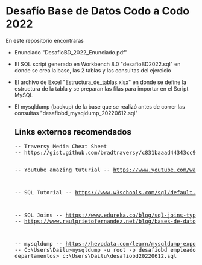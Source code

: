 <h1>Desafío Base de Datos Codo a Codo 2022</h1>

<p>En este repositorio encontraras</p>
<ul>
<li><p>Enunciado "DesafioBD_2022_Enunciado.pdf"</p></i>
<li><p>El SQL script generado en Workbench 8.0 "desafioBD2022.sql" en donde se crea la base, las 2 tablas y las consultas del ejercicio</p></i>
<li><p>El archivo de Excel "Estructura_de_tablas.xlsx" en donde se define la estructura de la tabla y se preparan las filas para importar en el Script MySQL</p></i>
<li><p>El mysqldump (backup) de la base que se realizó antes de correr las consultas "desafiobd_mysqldump_20220612.sql"</p></li>

<h2>Links externos recomendados</h2>
<pre>
-- Traversy Media Cheat Sheet
-- https://gist.github.com/bradtraversy/c831baaad44343cc945e76c2e30927b3

-- Youtube amazing tuturial
-- https://www.youtube.com/watch?v=9ylj9NR0Lcg

-- SQL  Tutorial
-- https://www.w3schools.com/sql/default.asp

-- SQL Joins
-- https://www.edureka.co/blog/sql-joins-types#INNER%20JOIN
-- https://www.raulprietofernandez.net/blog/bases-de-datos/como-funcionan-los-principales-sql-joins

-- mysqldump
-- https://hevodata.com/learn/mysqldump-export-databases-and-tables/#how
-- C:\Users\Dailu>mysqldump -u root -p desafiobd empleados departamentos> c:\Users\Dailu\desafiobd20220612.sql
</pre>